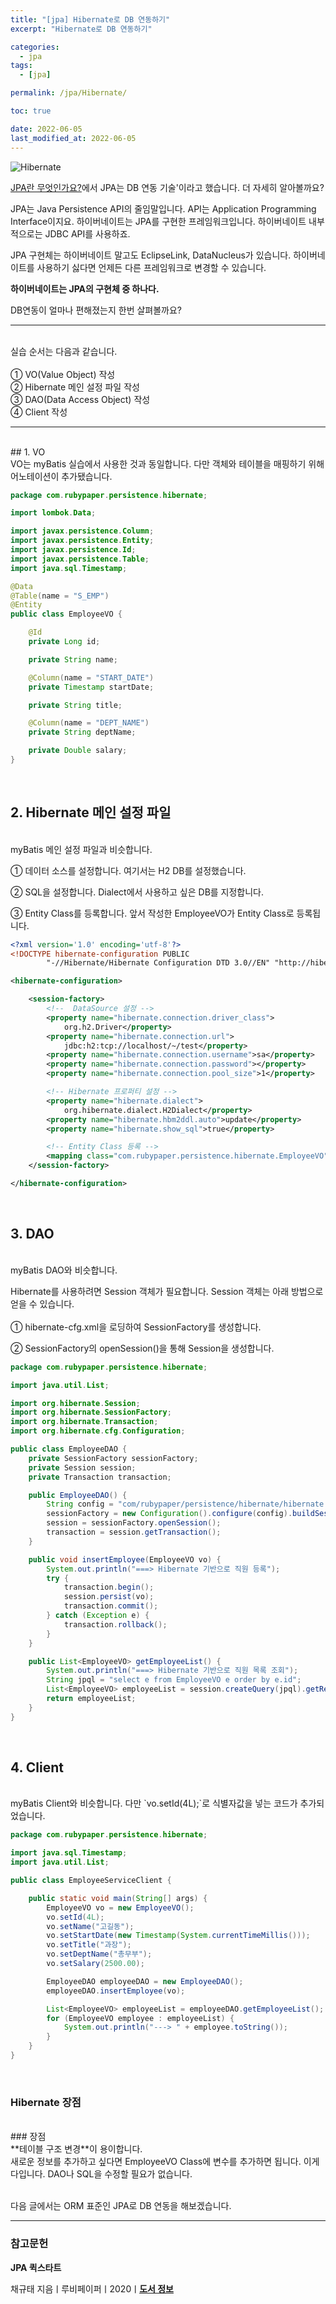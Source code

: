 ```yaml
---
title: "[jpa] Hibernate로 DB 연동하기"
excerpt: "Hibernate로 DB 연동하기"

categories:
  - jpa
tags:
  - [jpa]

permalink: /jpa/Hibernate/

toc: true

date: 2022-06-05
last_modified_at: 2022-06-05
---
```


![Hibernate](/assets/images/posts_img/hibernate.png)

[JPA란 무엇인가요?](https://parkirae.github.io/jpa/WhatIsAJPA/)에서 JPA는 DB 연동 기술'이라고 했습니다. 더 자세히 알아볼까요?<br />


JPA는 Java Persistence API의 줄임말입니다. API는 Application Programming Interface이지요. 하이버네이트는 JPA를 구현한 프레임워크입니다. 하이버네이트 내부적으로는 JDBC API를 사용하죠.<br />

JPA 구현체는 하이버네이트 말고도 EclipseLink, DataNucleus가 있습니다. 하이버네이트를 사용하기 싫다면 언제든 다른 프레임워크로 변경할 수 있습니다.<br />

**하이버네이트는 JPA의 구현체 중 하나다.**<br />

DB연동이 얼마나 편해졌는지 한번 살펴볼까요?<br />


---
<br />
실습 순서는 다음과 같습니다.<br />
<br />
① VO(Value Object) 작성<br />
② Hibernate 메인 설정 파일 작성<br />
③ DAO(Data Access Object) 작성<br />
④ Client 작성<br />

---
<br />
## 1. VO
<br />
VO는 myBatis 실습에서 사용한 것과 동일합니다. 다만 객체와 테이블을 매핑하기 위해 어노테이션이 추가됐습니다.<br />


```java
package com.rubypaper.persistence.hibernate;

import lombok.Data;

import javax.persistence.Column;
import javax.persistence.Entity;
import javax.persistence.Id;
import javax.persistence.Table;
import java.sql.Timestamp;

@Data
@Table(name = "S_EMP")
@Entity
public class EmployeeVO {

    @Id
    private Long id;

    private String name;

    @Column(name = "START_DATE")
    private Timestamp startDate;

    private String title;

    @Column(name = "DEPT_NAME")
    private String deptName;

    private Double salary;
}

```

<br />

## 2. Hibernate 메인 설정 파일
<br />
myBatis 메인 설정 파일과 비슷합니다.<br />

① 데이터 소스를 설정합니다. 여기서는 H2 DB를 설정했습니다.<br />

② SQL을 설정합니다. Dialect에서 사용하고 싶은 DB를 지정합니다.<br />

③ Entity Class를 등록합니다. 앞서 작성한 EmployeeVO가 Entity Class로 등록됩니다.<br />


```xml
<?xml version='1.0' encoding='utf-8'?>
<!DOCTYPE hibernate-configuration PUBLIC
        "-//Hibernate/Hibernate Configuration DTD 3.0//EN" "http://hibernate.sourceforge.net/hibernate-configuration-3.0.dtd">

<hibernate-configuration>

    <session-factory>
        <!--  DataSource 설정 -->
        <property name="hibernate.connection.driver_class">
            org.h2.Driver</property>
        <property name="hibernate.connection.url">
            jdbc:h2:tcp://localhost/~/test</property>
        <property name="hibernate.connection.username">sa</property>
        <property name="hibernate.connection.password"></property>
        <property name="hibernate.connection.pool_size">1</property>

        <!-- Hibernate 프로퍼티 설정 -->
        <property name="hibernate.dialect">
            org.hibernate.dialect.H2Dialect</property>
        <property name="hibernate.hbm2ddl.auto">update</property>
        <property name="hibernate.show_sql">true</property>

        <!-- Entity Class 등록 -->
        <mapping class="com.rubypaper.persistence.hibernate.EmployeeVO" />
    </session-factory>

</hibernate-configuration>
```
<br />

## 3. DAO
<br />
myBatis DAO와 비슷합니다.<br />

Hibernate를 사용하려면 Session 객체가 필요합니다. Session 객체는 아래 방법으로 얻을 수 있습니다.<br />
<br />
① hibernate-cfg.xml을 로딩하여 SessionFactory를 생성합니다.<br />

② SessionFactory의 openSession()을 통해 Session을 생성합니다.<br />


```java
package com.rubypaper.persistence.hibernate;

import java.util.List;

import org.hibernate.Session;
import org.hibernate.SessionFactory;
import org.hibernate.Transaction;
import org.hibernate.cfg.Configuration;

public class EmployeeDAO {
    private SessionFactory sessionFactory;
    private Session session;
    private Transaction transaction;

    public EmployeeDAO() {
        String config = "com/rubypaper/persistence/hibernate/hibernate.cfg.xml";
        sessionFactory = new Configuration().configure(config).buildSessionFactory();
        session = sessionFactory.openSession();
        transaction = session.getTransaction();
    }

    public void insertEmployee(EmployeeVO vo) {
        System.out.println("===> Hibernate 기반으로 직원 등록");
        try {
            transaction.begin();
            session.persist(vo);
            transaction.commit();
        } catch (Exception e) {
            transaction.rollback();
        }
    }

    public List<EmployeeVO> getEmployeeList() {
        System.out.println("===> Hibernate 기반으로 직원 목록 조회");
        String jpql = "select e from EmployeeVO e order by e.id";
        List<EmployeeVO> employeeList = session.createQuery(jpql).getResultList();
        return employeeList;
    }
}
```

<br />

## 4. Client
<br />
myBatis Client와 비슷합니다. 다만 `vo.setId(4L);`로 식별자값을 넣는 코드가 추가되었습니다.<br />


```java
package com.rubypaper.persistence.hibernate;

import java.sql.Timestamp;
import java.util.List;

public class EmployeeServiceClient {

    public static void main(String[] args) {
        EmployeeVO vo = new EmployeeVO();
        vo.setId(4L);
        vo.setName("고길동");
        vo.setStartDate(new Timestamp(System.currentTimeMillis()));
        vo.setTitle("과장");
        vo.setDeptName("총무부");
        vo.setSalary(2500.00);

        EmployeeDAO employeeDAO = new EmployeeDAO();
        employeeDAO.insertEmployee(vo);

        List<EmployeeVO> employeeList = employeeDAO.getEmployeeList();
        for (EmployeeVO employee : employeeList) {
            System.out.println("---> " + employee.toString());
        }
    }
}
```

<br />

### Hibernate 장점
<br />
### 장점
<br />
**테이블 구조 변경**이 용이합니다.<br />
새로운 정보를 추가하고 싶다면 EmployeeVO Class에 변수를 추가하면 됩니다. 이게 다입니다. DAO나 SQL을 수정할 필요가 없습니다.<br />
<br />

다음 글에서는 ORM 표준인 JPA로 DB 연동을 해보겠습니다.


---

### 참고문헌

**JPA 퀵스타트**

채규태 지음ㅣ루비페이퍼ㅣ2020ㅣ[**도서 정보**](http://www.kyobobook.co.kr/product/detailViewKor.laf?ejkGb=KOR&mallGb=KOR&barcode=9791186710586&orderClick=LAG&Kc=)
